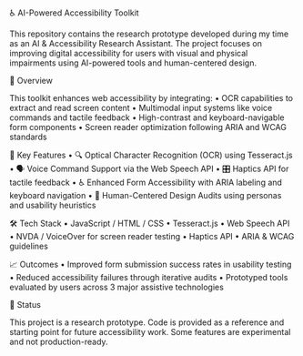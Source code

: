 ♿ AI-Powered Accessibility Toolkit

This repository contains the research prototype developed during my time as an AI & Accessibility Research Assistant. The project focuses on improving digital accessibility for users with visual and physical impairments using AI-powered tools and human-centered design.

🚀 Overview

This toolkit enhances web accessibility by integrating:
	•	OCR capabilities to extract and read screen content
	•	Multimodal input systems like voice commands and tactile feedback
	•	High-contrast and keyboard-navigable form components
	•	Screen reader optimization following ARIA and WCAG standards

🧠 Key Features
	•	🔍 Optical Character Recognition (OCR) using Tesseract.js
	•	🗣️ Voice Command Support via the Web Speech API
	•	🎛️ Haptics API for tactile feedback
	•	♿ Enhanced Form Accessibility with ARIA labeling and keyboard navigation
	•	🧪 Human-Centered Design Audits using personas and usability heuristics

🛠 Tech Stack
	•	JavaScript / HTML / CSS
	•	Tesseract.js
	•	Web Speech API
	•	NVDA / VoiceOver for screen reader testing
	•	Haptics API
	•	ARIA & WCAG guidelines

📈 Outcomes
	•	Improved form submission success rates in usability testing
	•	Reduced accessibility failures through iterative audits
	•	Prototyped tools evaluated by users across 3 major assistive technologies

📌 Status

This project is a research prototype. Code is provided as a reference and starting point for future accessibility work. Some features are experimental and not production-ready.

